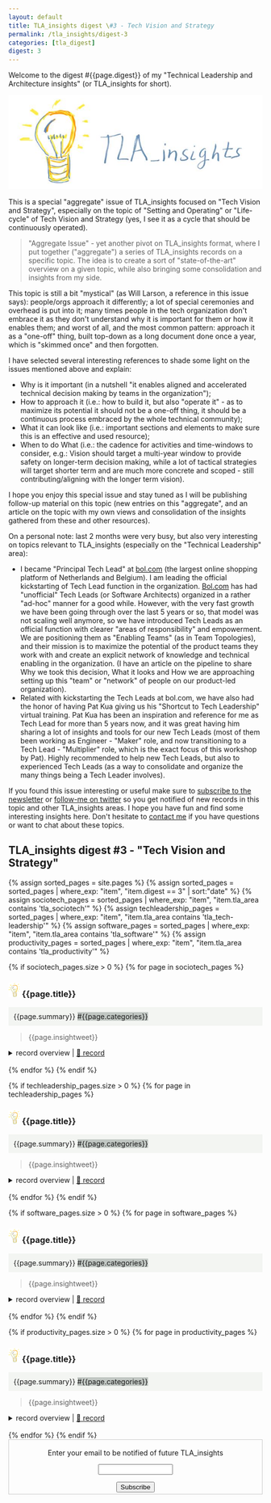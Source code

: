 ```yaml
---
layout: default
title: TLA_insights digest \#3 - Tech Vision and Strategy
permalink: /tla_insights/digest-3
categories: [tla_digest]
digest: 3
---
```


Welcome to the digest #{{page.digest}} of my "Technical Leadership and Architecture insights" (or TLA_insights for short).

![light](/assets/tla_insights-text.png)

This is a special "aggregate" issue of TLA_insights focused on "Tech Vision and Strategy", especially on the topic of "Setting and Operating" or "Life-cycle" of Tech Vision and Strategy (yes, I see it as a cycle that should be continuously operated).

> "Aggregate Issue" - yet another pivot on TLA_insights format, where I put together ("aggregate") a series of TLA_insights records on a specific topic. The idea is to create a sort of "state-of-the-art" overview on a given topic, while also bringing some consolidation and insights from my side.

This topic is still a bit "mystical" (as Will Larson, a reference in this issue says): people/orgs approach it differently; a lot of special ceremonies and overhead is put into it; many times people in the tech organization don't embrace it as they don't understand why it is important for them or how it enables them; and worst of all, and the most common pattern: approach it as a "one-off" thing, built top-down as a long document done once a year, which is "skimmed once" and then forgotten.

I have selected several interesting references to shade some light on the issues mentioned above and explain:

- Why is it important (in a nutshell "it enables aligned and accelerated technical decision making by teams in the organization");
- How to approach it (i.e.: how to build it, but also "operate it" - as to maximize its potential it should not be a one-off thing, it should be a continuous process embraced by the whole technical community);
- What it can look like (i.e.: important sections and elements to make sure this is an effective and used resource);
- When to do What (i.e.: the cadence for activities and time-windows to consider, e.g.: Vision should target a multi-year window to provide safety on longer-term decision making, while a lot of tactical strategies will target shorter term and are much more concrete and scoped - still contributing/aligning with the longer term vision).

I hope you enjoy this special issue and stay tuned as I will be publishing follow-up material on this topic (new entries on this "aggregate", and an article on the topic with my own views and consolidation of the insights gathered from these and other resources).

On a personal note: last 2 months were very busy, but also very interesting on topics relevant to TLA_insights (especially on the "Technical Leadership" area):

- I became "Principal Tech Lead" at [bol.com](http://bol.com) (the largest online shopping platform of Netherlands and Belgium). I am leading the official kickstarting of Tech Lead function in the organization. [Bol.com](http://bol.com) has had "unofficial" Tech Leads (or Software Architects) organized in a rather "ad-hoc" manner for a good while. However, with the very fast growth we have been going through over the last 5 years or so, that model was not scaling well anymore, so we have introduced Tech Leads as an official function with clearer "areas of responsibility" and empowerment. We are positioning them as "Enabling Teams" (as in Team Topologies), and their mission is to maximize the potential of the product teams they work with and create an explicit network of knowledge and technical enabling in the organization. (I have an article on the pipeline to share Why we took this decision, What it looks and How we are approaching setting up this "team" or "network" of people on our product-led organization).
- Related with kickstarting the Tech Leads at bol.com, we have also had the honor of having Pat Kua giving us his "Shortcut to Tech Leadership" virtual training. Pat Kua has been an inspiration and reference for me as Tech Lead for more than 5 years now, and it was great having him sharing a lot of insights and tools for our new Tech Leads (most of them been working as Engineer - "Maker" role, and now transitioning to a Tech Lead - "Multiplier" role, which is the exact focus of this workshop by Pat). Highly recommended to help new Tech Leads, but also to experienced Tech Leads (as a way to consolidate and organize the many things being a Tech Leader involves).

If you found this issue interesting or useful make sure to [subscribe to the newsletter](https://tinyletter.com/tla_insights) or [follow-me on twitter](https://twitter.com/emgsilva) so you get notified of new records in this topic and other TLA_insights areas. I hope you have fun and find some interesting insights here. Don't hesitate to [contact me](mailto:emgsilva@gmail.com) if you have questions or want to chat about these topics.

## <b>TLA_insights digest #3 - "Tech Vision and Strategy"</b>

 {% assign sorted_pages = site.pages %}
 {% assign sorted_pages = sorted_pages | where_exp: "item", "item.digest == 3" | sort:"date" %}
 {% assign sociotech_pages = sorted_pages | where_exp: "item", "item.tla_area contains 'tla_sociotech'" %}
 {% assign techleadership_pages = sorted_pages | where_exp: "item", "item.tla_area contains 'tla_tech-leadership'" %}
 {% assign software_pages = sorted_pages | where_exp: "item", "item.tla_area contains 'tla_software'" %}
 {% assign productivity_pages = sorted_pages | where_exp: "item", "item.tla_area contains 'tla_productivity'" %}

{% if sociotech_pages.size > 0 %}
{% for page in sociotech_pages %}
### ![light](/assets/light-bulb.png) {{page.title}}<br>
<div style="background-color: #f3f5f2 ; padding: 10px; border: 0px">
{{page.summary}} <span style="background-color: #c1c7c3">#{{page.categories}}</span>
</div>

> {{page.insightweet}}

<details>
  <summary>record overview | <a href="{{ site.baseurl }}{{ page.url }}"> 🔗 record </a></summary>
  
  {{page.content}}
</details>
<br>
{% endfor %}
{% endif %}

{% if techleadership_pages.size > 0 %}
{% for page in techleadership_pages %}
### ![light](/assets/light-bulb.png) {{page.title}}<br>
<div style="background-color: #f3f5f2 ; padding: 10px; border: 0px">
{{page.summary}}  <span style="background-color: #c1c7c3">#{{page.categories}}</span>
</div>

> {{page.insightweet}}

<details>
  <summary>record overview | <a href="{{ site.baseurl }}{{ page.url }}"> 🔗 record </a></summary>
  
  {{page.content}}
</details>
<br>
{% endfor %}
{% endif %}

{% if software_pages.size > 0 %}
{% for page in software_pages %}
### ![light](/assets/light-bulb.png) {{page.title}}<br>
<div style="background-color: #f3f5f2 ; padding: 10px; border: 0px">
{{page.summary}} <span style="background-color: #c1c7c3">#{{page.categories}}</span>
</div>

> {{page.insightweet}}

<details>
  <summary>record overview | <a href="{{ site.baseurl }}{{ page.url }}"> 🔗 record </a></summary>
  
  {{page.content}}
</details>
<br>
{% endfor %}
{% endif %}

{% if productivity_pages.size > 0 %}
{% for page in productivity_pages %}
### ![light](/assets/light-bulb.png) {{page.title}}<br>
<div style="background-color: #f3f5f2 ; padding: 10px; border: 0px">
{{page.summary}} <span style="background-color: #c1c7c3">#{{page.categories}}</span>
</div>

> {{page.insightweet}}

<details>
  <summary>record overview | <a href="{{ site.baseurl }}{{ page.url }}"> 🔗 record </a></summary>
  
  {{page.content}}
</details>
<br>
{% endfor %}
{% endif %}

<form style="border:1px solid #ccc;padding:3px;text-align:center;" action="https://tinyletter.com/tla_insights"
    method="post" target="popupwindow"
    onsubmit="window.open('https://tinyletter.com/tla_insights', 'popupwindow', 'scrollbars=yes,width=800,height=600');return true">
    <p><label for="tlemail">Enter your email to be notified of future TLA_insights</label></p>
    <p><input type="text" style="width:140px" name="email" id="tlemail" /></p><input type="hidden" value="1"
      name="embed" /><input type="submit" value="Subscribe" />
</form>